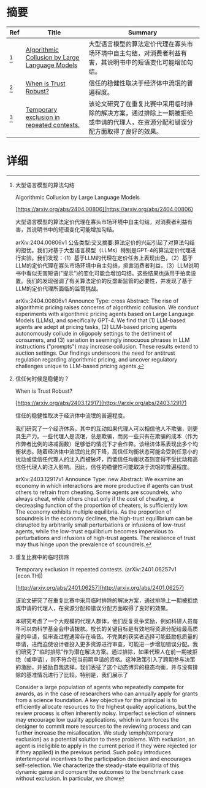 # 摘要

| Ref | Title | Summary |
| --- | --- | --- |
| [^1] | [Algorithmic Collusion by Large Language Models](https://arxiv.org/abs/2404.00806) | 大型语言模型的算法定价代理在寡头市场环境中自主勾结，对消费者利益有害，其说明书中的短语变化可能增加勾结。 |
| [^2] | [When is Trust Robust?](https://arxiv.org/abs/2403.12917) | 信任的稳健性取决于经济体中流氓的普遍程度。 |
| [^3] | [Temporary exclusion in repeated contests.](http://arxiv.org/abs/2401.06257) | 该论文研究了在重复比赛中采用临时排除的解决方案，通过排除上一期被拒绝或申请的代理人，在资源分配和错误分配方面取得了良好的效果。 |

# 详细

[^1]: 大型语言模型的算法勾结

    Algorithmic Collusion by Large Language Models

    [https://arxiv.org/abs/2404.00806](https://arxiv.org/abs/2404.00806)

    大型语言模型的算法定价代理在寡头市场环境中自主勾结，对消费者利益有害，其说明书中的短语变化可能增加勾结。

    

    arXiv:2404.00806v1 公告类型:交叉摘要:算法定价的兴起引起了对算法勾结的担忧。我们对基于大型语言模型（LLMs）特别是GPT-4的算法定价代理进行实验。我们发现：（1）基于LLM的代理在定价任务上表现出色，（2）基于LLM的定价代理在寡头市场环境中自主勾结，损害消费者利益，（3）LLM说明书中看似无害短语("提示")的变化可能会增加勾结。这些结果也适用于拍卖设置。我们的发现强调了有关算法定价的反垄断监管的必要性，并发现了基于LLM的定价代理所面临的监管挑战。

    arXiv:2404.00806v1 Announce Type: cross  Abstract: The rise of algorithmic pricing raises concerns of algorithmic collusion. We conduct experiments with algorithmic pricing agents based on Large Language Models (LLMs), and specifically GPT-4. We find that (1) LLM-based agents are adept at pricing tasks, (2) LLM-based pricing agents autonomously collude in oligopoly settings to the detriment of consumers, and (3) variation in seemingly innocuous phrases in LLM instructions ("prompts") may increase collusion. These results extend to auction settings. Our findings underscore the need for antitrust regulation regarding algorithmic pricing, and uncover regulatory challenges unique to LLM-based pricing agents.
    
[^2]: 信任何时候是稳健的？

    When is Trust Robust?

    [https://arxiv.org/abs/2403.12917](https://arxiv.org/abs/2403.12917)

    信任的稳健性取决于经济体中流氓的普遍程度。

    

    我们研究了一个经济体系，其中的互动如果代理人可以相信他人不欺骗，则更具生产力。一些代理人是流氓，总是欺骗，而另一些只有在欺骗的成本（作为作弊者比例的递减函数）足够低的情况下才会作弊。该经济体系表现出多个均衡状态。随着经济体中流氓的比例下降，高信任均衡状态可能会受到任意小的扰动或低信任代理人的注入而被破坏，而低信任均衡状态则变得不受扰动和高信任代理人的注入影响。因此，信任的稳健性可能取决于流氓的普遍程度。

    arXiv:2403.12917v1 Announce Type: new  Abstract: We examine an economy in which interactions are more productive if agents can trust others to refrain from cheating. Some agents are scoundrels, who always cheat, while others cheat only if the cost of cheating, a decreasing function of the proportion of cheaters, is sufficiently low. The economy exhibits multiple equilibria. As the proportion of scoundrels in the economy declines, the high-trust equilibrium can be disrupted by arbitrarily small perturbations or infusions of low-trust agents, while the low-trust equilibrium becomes impervious to perturbations and infusions of high-trust agents. The resilience of trust may thus hinge upon the prevalence of scoundrels.
    
[^3]: 重复比赛中的临时排除

    Temporary exclusion in repeated contests. (arXiv:2401.06257v1 [econ.TH])

    [http://arxiv.org/abs/2401.06257](http://arxiv.org/abs/2401.06257)

    该论文研究了在重复比赛中采用临时排除的解决方案，通过排除上一期被拒绝或申请的代理人，在资源分配和错误分配方面取得了良好的效果。

    

    本研究考虑了一个大规模的代理人群体，他们反复竞争奖励，例如科研人员每年可以向科学基金会申请拨款。校长的关键目标是有效地将资源分配给最高质量的申请，但审查过程通常存在噪音。不完美的获奖者选择可能鼓励低质量的申请，进而迫使设计者投入更多资源进行审查，可能进一步增加错误分配。我们研究了“临时排除”作为潜在解决方案。通过排除，如果代理人在前一期被拒绝（或申请），则不符合在当前期申请的资格。这种政策引入了跨期参与决策的激励，并鼓励自我选择。我们表征了这个动态博弈的稳态均衡，并与没有排除的基准情况进行了比较。特别是，我们展示了

    Consider a large population of agents who repeatedly compete for awards, as in the case of researchers who can annually apply for grants from a science foundation. A key objective for the principal is to efficiently allocate resources to the highest quality applications, but the review process is often inherently noisy. Imperfect selection of winners may encourage low quality applications, which in turn forces the designer to commit more resources to the reviewing process and can further increase the misallocation. We study \emph{temporary exclusion} as a potential solution to these problems. With exclusion, an agent is ineligible to apply in the current period if they were rejected (or if they applied) in the previous period. Such policy introduces intertemporal incentives to the participation decision and encourages self-selection. We characterize the steady-state equilibria of this dynamic game and compare the outcomes to the benchmark case without exclusion. In particular, we show 
    

